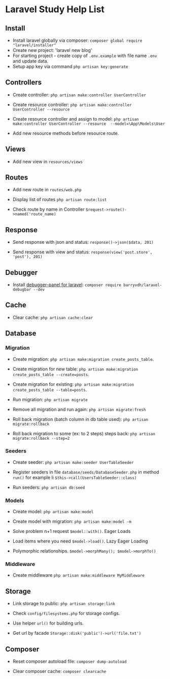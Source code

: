 # Laravel Study Help List

## Install 
* Install laravel globally via composer: `composer global require "laravel/installer"`
* Create new project: 'laravel new blog'
* For starting project - create copy of `.env.example` with file name `.env` and update data.
* Setup app key via command `php artisan key:generate`


## Controllers

* Create controller: `php artisan make:controller UserController`

* Create resource controller: `php artisan make:controller UserController --resource`

* Create resource controller and assign to model: `php artisan make:controller UserController --resource  --model=\App\Models\User`

* Add new resource methods before resource route.

## Views 

* Add new view in `resources/views`

## Routes

* Add new route in `routes/web.php`

* Display list of routes `php artisan route:list`

* Check route by name in Controller `$request->route()->named('route_name)`

## Response 

* Send response with json and status: `response()->json($data, 201)`

* Send response with view and status: `response(view('post.store', 'post'), 201)`

## Debugger

* Install [debugger-panel for laravel](https://github.com/barryvdh/laravel-debugbar): `composer require barryvdh/laravel-debugbar --dev`


 ## Cache
* Clear cache: `php artisan cache:clear`

## Database

### Migration ###

* Create migration: `php artisan make:migration create_posts_table`.

* Create migration for new table: `php artisan make:migration create_posts_table --create=posts`.

* Create migration for existing: `php artisan make:migration create_posts_table --table=posts`.

* Run migration: `php artisan migrate`

* Remove all migration and run again: `php artisan migrate:fresh`

* Roll back migration (batch column in db table used): `php artisan migrate:rollback`

* Roll back migration to some (ex: to 2 steps) steps back: `php artisan migrate:rollback --step=2`

### Seeders ###

* Create seeder: `php artisan make:seeder UserTableSeeder`

* Register seeders in file `database/seeds/DatabaseSeeder.php` in method `run()` for example li `$this->call(UsersTableSeeder::class)`

* Run seeders: `php artisan db:seed`

### Models ###

* Create model: `php artisan make:model`

* Create model with migration: `php artisan make:model -m`

* Solve problem n+1 request `$model::with()`. Eager Loads

* Load items where you need `$model->load()`. Lazy Eager Loading

* Polymorphic relationships. `$model->morphMany(); $model->morphTo()`

### Middleware ###

* Create middleware `php artisan make:middleware MyMiddleware`

## Storage

* Link storage to public: `php artisan storage:link`

* Check `config/filesystems.php` for storage configs.

* Use helper `url()` for building urls.

* Get url by facade `Storage::disk('public')->url('file.txt')`

## Composer

* Reset composer autoload file: `composer dump-autoload`

* Clear composer cache: `composer clearcache`
